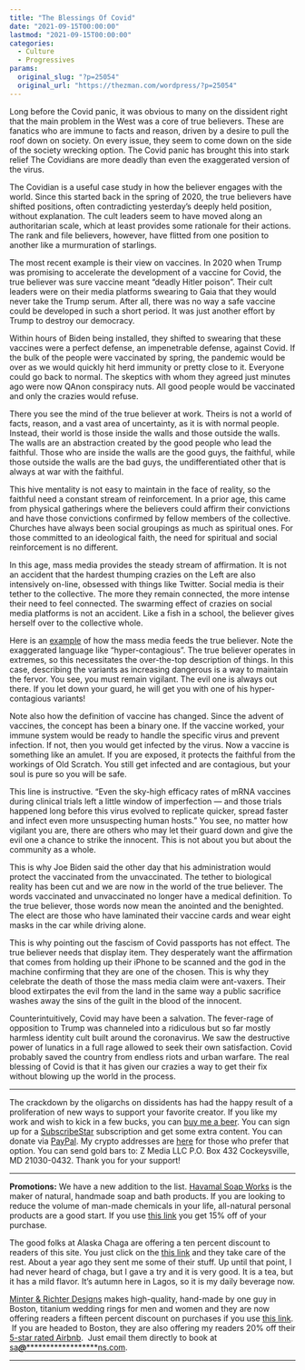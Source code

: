 ```yaml
---
title: "The Blessings Of Covid"
date: "2021-09-15T00:00:00"
lastmod: "2021-09-15T00:00:00"
categories:
  - Culture
  - Progressives
params:
  original_slug: "?p=25054"
  original_url: "https://thezman.com/wordpress/?p=25054"
---
```


Long before the Covid panic, it was obvious to many on the dissident
right that the main problem in the West was a core of true believers.
These are fanatics who are immune to facts and reason, driven by a
desire to pull the roof down on society. On every issue, they seem to
come down on the side of the society wrecking option. The Covid panic
has brought this into stark relief The Covidians are more deadly than
even the exaggerated version of the virus.

The Covidian is a useful case study in how the believer engages with the
world. Since this started back in the spring of 2020, the true believers
have shifted positions, often contradicting yesterday’s deeply held
position, without explanation. The cult leaders seem to have moved along
an authoritarian scale, which at least provides some rationale for their
actions. The rank and file believers, however, have flitted from one
position to another like a <span enable-toggle-animation="true"
extra-container-classes="ZLo7Eb" hover-hide-delay="1000"
hover-open-delay="500" send-open-event="true" theme="0"
ved="2ahUKEwj5s6SE64DzAhUbKVkFHf1fCDwQmpgGegQIHRAD"
data-width="250">murmuration</span> of starlings.

The most recent example is their view on vaccines. In 2020 when Trump
was promising to accelerate the development of a vaccine for Covid, the
true believer was sure vaccine meant “deadly Hitler poison”. Their cult
leaders were on their media platforms swearing to Gaia that they would
never take the Trump serum. After all, there was no way a safe vaccine
could be developed in such a short period. It was just another effort by
Trump to destroy our democracy.

Within hours of Biden being installed, they shifted to swearing that
these vaccines were a perfect defense, an impenetrable defense, against
Covid. If the bulk of the people were vaccinated by spring, the pandemic
would be over as we would quickly hit herd immunity or pretty close to
it. Everyone could go back to normal. The skeptics with whom they agreed
just minutes ago were now QAnon conspiracy nuts. All good people would
be vaccinated and only the crazies would refuse.

There you see the mind of the true believer at work. Theirs is not a
world of facts, reason, and a vast area of uncertainty, as it is with
normal people. Instead, their world is those inside the walls and those
outside the walls. The walls are an abstraction created by the good
people who lead the faithful. Those who are inside the walls are the
good guys, the faithful, while those outside the walls are the bad guys,
the undifferentiated other that is always at war with the faithful.

This hive mentality is not easy to maintain in the face of reality, so
the faithful need a constant stream of reinforcement. In a prior age,
this came from physical gatherings where the believers could affirm
their convictions and have those convictions confirmed by fellow members
of the collective. Churches have always been social groupings as much as
spiritual ones. For those committed to an ideological faith, the need
for spiritual and social reinforcement is no different.

In this age, mass media provides the steady stream of affirmation. It is
not an accident that the hardest thumping crazies on the Left are also
intensively on-line, obsessed with things like Twitter. Social media is
their tether to the collective. The more they remain connected, the more
intense their need to feel connected. The swarming effect of crazies on
social media platforms is not an accident. Like a fish in a school, the
believer gives herself over to the collective whole.

Here is an <a
href="https://www.cbc.ca/news/health/covid-vaccines-illness-death-risk-1.6171958"
rel="noopener" target="_blank">example</a> of how the mass media feeds
the true believer. Note the exaggerated language like
“hyper-contagious”. The true believer operates in extremes, so this
necessitates the over-the-top description of things. In this case,
describing the variants as increasing dangerous is a way to maintain the
fervor. You see, you must remain vigilant. The evil one is always out
there. If you let down your guard, he will get you with one of his
hyper-contagious variants!

Note also how the definition of vaccine has changed. Since the advent of
vaccines, the concept has been a binary one. If the vaccine worked, your
immune system would be ready to handle the specific virus and prevent
infection. If not, then you would get infected by the virus. Now a
vaccine is something like an amulet. If you are exposed, it protects the
faithful from the workings of Old Scratch. You still get infected and
are contagious, but your soul is pure so you will be safe.

This line is instructive. “Even the sky-high efficacy rates of mRNA
vaccines during clinical trials left a little window of imperfection —
and those trials happened long before this virus evolved to replicate
quicker, spread faster and infect even more unsuspecting human hosts.”
You see, no matter how vigilant you are, there are others who may let
their guard down and give the evil one a chance to strike the innocent.
This is not about you but about the community as a whole.

This is why Joe Biden said the other day that his administration would
protect the vaccinated from the unvaccinated. The tether to biological
reality has been cut and we are now in the world of the true believer.
The words vaccinated and unvaccinated no longer have a medical
definition. To the true believer, those words now mean the anointed and
the benighted. The elect are those who have laminated their vaccine
cards and wear eight masks in the car while driving alone.

This is why pointing out the fascism of Covid passports has not effect.
The true believer needs that display item. They desperately want the
affirmation that comes from holding up their iPhone to be scanned and
the god in the machine confirming that they are one of the chosen. This
is why they celebrate the death of those the mass media claim were
ant-vaxers. Their blood extirpates the evil from the land in the same
way a public sacrifice washes away the sins of the guilt in the blood of
the innocent.

Counterintuitively, Covid may have been a salvation. The fever-rage of
opposition to Trump was channeled into a ridiculous but so far mostly
harmless identity cult built around the coronavirus. We saw the
destructive power of lunatics in a full rage allowed to seek their own
satisfaction. Covid probably saved the country from endless riots and
urban warfare. The real blessing of Covid is that it has given our
crazies a way to get their fix without blowing up the world in the
process.

------------------------------------------------------------------------

The crackdown by the oligarchs on dissidents has had the happy result of
a proliferation of new ways to support your favorite creator. If you
like my work and wish to kick in a few bucks, you can
<a href="https://www.buymeacoffee.com/mujolulu" rel="noopener"
target="_blank">buy me a beer</a>. You can sign up for a
<a href="https://www.subscribestar.com/the-z-blog" rel="noopener"
target="_blank">SubscribeStar</a> subscription and get some extra
content. You can donate via <a
href="https://www.paypal.com/donate/?cmd=_s-xclick&amp;hosted_button_id=UDAS2Q8JYA6CN&amp;source=url"
rel="noopener" target="_blank">PayPal</a>. My crypto addresses are
<a href="https://thezman.com/wordpress/?page_id=22713" rel="noopener"
target="_blank">here</a> for those who prefer that option. You can send
gold bars to: Z Media LLC P.O. Box 432 Cockeysville, MD 21030-0432.
Thank you for your support!

------------------------------------------------------------------------

**Promotions:** We have a new addition to the list.
<a href="https://havamalsoapworks.com/" rel="noopener"
target="_blank">Havamal Soap Works</a> is the maker of natural, handmade
soap and bath products. If you are looking to reduce the volume of
man-made chemicals in your life, all-natural personal products are a
good start. If you use
<a href="https://havamalsoapworks.com/discount/ZMAN" rel="noopener"
target="_blank">this link</a> you get 15% off of your purchase.

The good folks at Alaska Chaga are offering a ten percent discount to
readers of this site. You just click on the
<a href="https://alaskachaga.us/discount/ZMAN" rel="noopener noreferrer"
target="_blank">this link</a> and they take care of the rest. About a
year ago they sent me some of their stuff. Up until that point, I had
never heard of chaga, but I gave a try and it is very good. It is a tea,
but it has a mild flavor. It’s autumn here in Lagos, so it is my daily
beverage now.

<a href="https://www.minterandrichterdesigns.com/"
rel="noreferrer nofollow noopener" target="_blank">Minter &amp; Richter
Designs</a> makes high-quality, hand-made by one guy in Boston, titanium
wedding rings for men and women and they are now offering readers a
fifteen percent discount on purchases if you use
<a href="https://www.minterandrichterdesigns.com/discount/ZMAN"
rel="noreferrer nofollow noopener" target="_blank">this link</a>. 
 <span class="highlight"><span class="colour"><span class="font"><span class="size">If
you are headed to Boston, they are also offering my readers 20% off
their <a
href="https://www.airbnb.com/users/7988017/listings?user_id=7988017&amp;s=3"
rel="noopener noreferrer" target="_blank">5-star rated Airbnb</a>.  Just
email them directly to book at
<a href="mailto:sa***@*********************ns.com"
data-original-string="NwB69WgCf4aGIGZo950O7Q==cb7u0BGRkpl4kYReBQUsc6hOZA0xZSzqIzxaIisjLrArMQDsI+J82bEKJPk69580+z/"><span
class="apbct-email-encoder"
data-original-string="9JzkpRICed6/OInowcRoYA==cb7H9VGBhSOOSAC0jHJl8KGNqDtJOv48teKVvyc5Lgj0AbLhBlSdL3gmrz/HabXfXRj"
title="This contact has been encoded by Anti-Spam by CleanTalk. Click to decode. To finish the decoding make sure that JavaScript is enabled in your browser.">sa<span
class="apbct-blur">***</span>@<span
class="apbct-blur">*********************</span>ns.com</span></a>.</span></span></span></span>

------------------------------------------------------------------------
